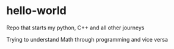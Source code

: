 # hello-world
Repo that starts my python, C++ and all other journeys

Trying to understand Math through programming and vice versa

